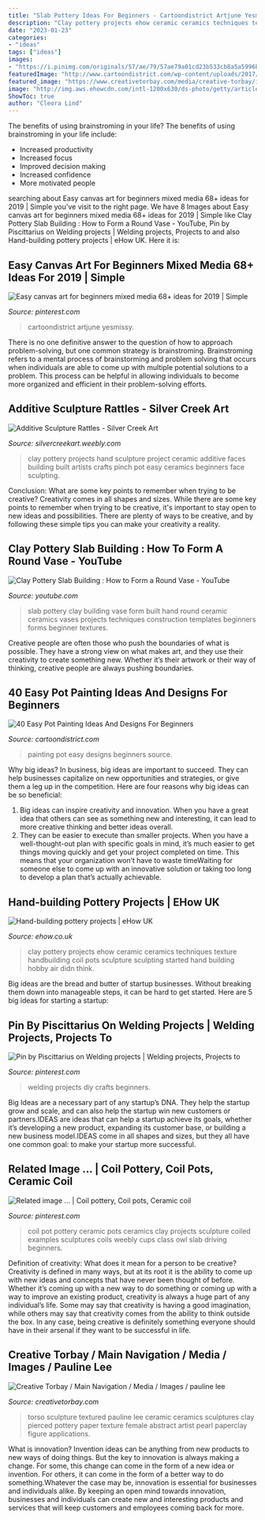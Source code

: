 ```yaml
---
title: "Slab Pottery Ideas For Beginners - Cartoondistrict Artjune Yesmissy"
description: "Clay pottery projects ehow ceramic ceramics techniques texture handbuilding coil pots sculpture sculpting started hand building hobby air didn think"
date: "2023-01-23"
categories:
- "ideas"
tags: ["ideas"]
images:
- "https://i.pinimg.com/originals/57/ae/79/57ae79a01cd23b533cb8a5a5996b2ad8.jpg"
featuredImage: "http://www.cartoondistrict.com/wp-content/uploads/2017/08/Easy-Pot-Painting-Ideas-And-Designs-For-Beginners5.jpg"
featured_image: "https://www.creativetorbay.com/media/creative-torbay/images/textured-pierced-torso.jpg"
image: "http://img.aws.ehowcdn.com/intl-1200x630/ds-photo/getty/article/129/108/87644307.jpg"
ShowToc: true
author: "Cleora Lind"
---
```



The benefits of using brainstroming in your life?
The benefits of using brainstroming in your life include: 
- Increased productivity 
- Increased focus 
- Improved decision making 
- Increased confidence 
- More motivated people

	

		
searching about Easy canvas art for beginners mixed media 68+ ideas for 2019 | Simple you've visit to the right page. We have 8 Images about Easy canvas art for beginners mixed media 68+ ideas for 2019 | Simple like Clay Pottery Slab Building : How to Form a Round Vase - YouTube, Pin by Piscittarius on Welding projects | Welding projects, Projects to and also Hand-building pottery projects | eHow UK. Here it is:
		
    
## Easy Canvas Art For Beginners Mixed Media 68+ Ideas For 2019 | Simple

<img loading=lazy src="https://i.pinimg.com/736x/a8/1c/f7/a81cf7285d1771159bb9a7a87b0295ac.jpg" onerror="this.onerror=null;this.src='https://tse1.mm.bing.net/th?id=OIP.a1ZchsDZ6NwIK1rJGEsqWgAAAA&amp;pid=15.1';" alt="Easy canvas art for beginners mixed media 68+ ideas for 2019 | Simple">

_Source: pinterest.com_

>cartoondistrict artjune yesmissy. 

	

There is no one definitive answer to the question of how to approach problem-solving, but one common strategy is brainstroming. Brainstroming refers to a mental process of brainstorming and problem solving that occurs when individuals are able to come up with multiple potential solutions to a problem. This process can be helpful in allowing individuals to become more organized and efficient in their problem-solving efforts.

    
## Additive Sculpture Rattles - Silver Creek Art

<img loading=lazy src="http://silvercreekart.weebly.com/uploads/3/7/3/0/37300503/218372523.jpg" onerror="this.onerror=null;this.src='https://tse4.mm.bing.net/th?id=OIP.MAG4wtFdVqt5baejYEvJXAHaGd&amp;pid=15.1';" alt="Additive Sculpture Rattles - Silver Creek Art">

_Source: silvercreekart.weebly.com_

>clay pottery projects hand sculpture project ceramic additive faces building built artists crafts pinch pot easy ceramics beginners face sculpting. 

	

Conclusion: What are some key points to remember when trying to be creative?
Creativity comes in all shapes and sizes. While there are some key points to remember when trying to be creative, it's important to stay open to new ideas and possibilities. There are plenty of ways to be creative, and by following these simple tips you can make your creativity a reality.

    
## Clay Pottery Slab Building : How To Form A Round Vase - YouTube

<img loading=lazy src="http://i1.ytimg.com/vi/B22BgihFcVE/maxresdefault.jpg" onerror="this.onerror=null;this.src='https://tse4.mm.bing.net/th?id=OIP.3fzm0R5y4W6vgDvTG23gVAHaEK&amp;pid=15.1';" alt="Clay Pottery Slab Building : How to Form a Round Vase - YouTube">

_Source: youtube.com_

>slab pottery clay building vase form built hand round ceramic ceramics vases projects techniques construction templates beginners forms beginner textures. 

	

Creative people are often those who push the boundaries of what is possible. They have a strong view on what makes art, and they use their creativity to create something new. Whether it’s their artwork or their way of thinking, creative people are always pushing boundaries.

    
## 40 Easy Pot Painting Ideas And Designs For Beginners

<img loading=lazy src="http://www.cartoondistrict.com/wp-content/uploads/2017/08/Easy-Pot-Painting-Ideas-And-Designs-For-Beginners5.jpg" onerror="this.onerror=null;this.src='https://tse1.mm.bing.net/th?id=OIP.t3Fb-vthR39aD-z4dPfH7wHaJ4&amp;pid=15.1';" alt="40 Easy Pot Painting Ideas And Designs For Beginners">

_Source: cartoondistrict.com_

>painting pot easy designs beginners source. 

	

Why big ideas?
In business, big ideas are important to succeed. They can help businesses capitalize on new opportunities and strategies, or give them a leg up in the competition. Here are four reasons why big ideas can be so beneficial: 
1) Big ideas can inspire creativity and innovation. When you have a great idea that others can see as something new and interesting, it can lead to more creative thinking and better ideas overall. 
2) They can be easier to execute than smaller projects. When you have a well-thought-out plan with specific goals in mind, it’s much easier to get things moving quickly and get your project completed on time. This means that your organization won’t have to waste timeWaiting for someone else to come up with an innovative solution or taking too long to develop a plan that’s actually achievable.

    
## Hand-building Pottery Projects | EHow UK

<img loading=lazy src="http://img.aws.ehowcdn.com/intl-1200x630/ds-photo/getty/article/129/108/87644307.jpg" onerror="this.onerror=null;this.src='https://tse2.mm.bing.net/th?id=OIP.QCzoPfHNzvnWnMAupBqxTAHaD4&amp;pid=15.1';" alt="Hand-building pottery projects | eHow UK">

_Source: ehow.co.uk_

>clay pottery projects ehow ceramic ceramics techniques texture handbuilding coil pots sculpture sculpting started hand building hobby air didn think. 

	

Big ideas are the bread and butter of startup businesses. Without breaking them down into manageable steps, it can be hard to get started. Here are 5 big ideas for starting a startup: 

    
## Pin By Piscittarius On Welding Projects | Welding Projects, Projects To

<img loading=lazy src="https://i.pinimg.com/originals/57/ae/79/57ae79a01cd23b533cb8a5a5996b2ad8.jpg" onerror="this.onerror=null;this.src='https://tse1.mm.bing.net/th?id=OIP.1px6avaVW8Zuxte7YbCMrAHaJ4&amp;pid=15.1';" alt="Pin by Piscittarius on Welding projects | Welding projects, Projects to">

_Source: pinterest.com_

>welding projects diy crafts beginners. 

	

Big Ideas are a necessary part of any startup’s DNA. They help the startup grow and scale, and can also help the startup win new customers or partners.IDEAS are ideas that can help a startup achieve its goals, whether it’s developing a new product, expanding its customer base, or building a new business model.IDEAS come in all shapes and sizes, but they all have one common goal: to make your startup more successful.

    
## Related Image … | Coil Pottery, Coil Pots, Ceramic Coil

<img loading=lazy src="https://i.pinimg.com/736x/3b/c6/6c/3bc66c40acb067b84464fc5c766611ad--ceramic-pottery-pottery-coil.jpg" onerror="this.onerror=null;this.src='https://tse2.mm.bing.net/th?id=OIP.Q_bBWVSJTOydOibiRGaBMgHaJ4&amp;pid=15.1';" alt="Related image … | Coil pottery, Coil pots, Ceramic coil">

_Source: pinterest.com_

>coil pot pottery ceramic pots ceramics clay projects sculpture coiled examples sculptures coils weebly cups class owl slab driving beginners. 

	

Definition of creativity: What does it mean for a person to be creative?
Creativity is defined in many ways, but at its root it is the ability to come up with new ideas and concepts that have never been thought of before. Whether it’s coming up with a new way to do something or coming up with a way to improve an existing product, creativity is always a huge part of any individual’s life. Some may say that creativity is having a good imagination, while others may say that creativity comes from the ability to think outside the box. In any case, being creative is definitely something everyone should have in their arsenal if they want to be successful in life.

    
## Creative Torbay / Main Navigation / Media / Images / Pauline Lee

<img loading=lazy src="https://www.creativetorbay.com/media/creative-torbay/images/textured-pierced-torso.jpg" onerror="this.onerror=null;this.src='https://tse3.mm.bing.net/th?id=OIP.p5IRrF3I_wBLSYDdO-15OAHaL0&amp;pid=15.1';" alt="Creative Torbay / Main Navigation / Media / Images / pauline lee">

_Source: creativetorbay.com_

>torso sculpture textured pauline lee ceramic ceramics sculptures clay pierced pottery paper texture female abstract artist pearl paperclay figure applications. 

	

What is innovation?
Invention ideas can be anything from new products to new ways of doing things. But the key to innovation is always making a change. For some, this change can come in the form of a new idea or invention. For others, it can come in the form of a better way to do something.Whatever the case may be, innovation is essential for businesses and individuals alike. By keeping an open mind towards innovation, businesses and individuals can create new and interesting products and services that will keep customers and employees coming back for more.


